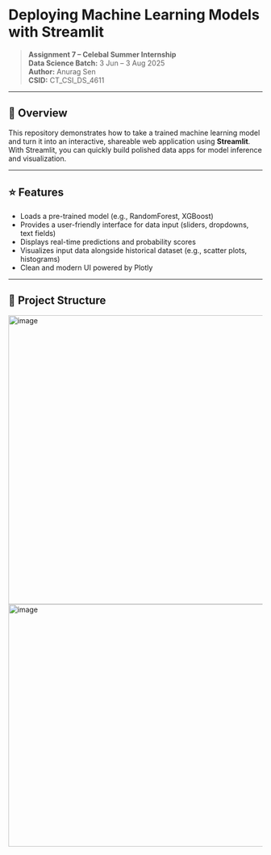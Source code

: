 # Deploying Machine Learning Models with Streamlit

> **Assignment 7 – Celebal Summer Internship**  
> **Data Science Batch:** 3 Jun – 3 Aug 2025  
> **Author:** Anurag Sen  
> **CSID:** CT_CSI_DS_4611  

---

## 🚀 Overview

This repository demonstrates how to take a trained machine learning model and turn it into an interactive, shareable web application using **Streamlit**. With Streamlit, you can quickly build polished data apps for model inference and visualization.

---

## ⭐ Features

- Loads a pre-trained model (e.g., RandomForest, XGBoost)
- Provides a user-friendly interface for data input (sliders, dropdowns, text fields)
- Displays real-time predictions and probability scores
- Visualizes input data alongside historical dataset (e.g., scatter plots, histograms)
- Clean and modern UI powered by Plotly

---

## 📁 Project Structure


<img width="608" height="572" alt="image" src="https://github.com/user-attachments/assets/b56f8634-7ea3-4b01-8d24-c838cf951840" />
<img width="546" height="480" alt="image" src="https://github.com/user-attachments/assets/99f2dc53-7030-4af3-bb14-0cb9b033b75b" />
